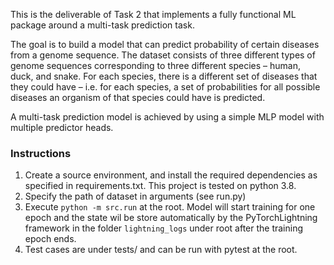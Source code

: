 This is the deliverable of Task 2 that implements a fully functional ML package around a multi-task prediction task.

The goal is to build a model that can predict probability of certain diseases from a genome sequence.
The dataset consists of three different types of genome sequences corresponding to three different species – human, duck, and snake. For each species, there is a different set of diseases that they could have – i.e. for each species, a set of probabilities for all possible diseases an organism of that species could have is predicted.

A multi-task prediction model is achieved by using a simple MLP model with multiple predictor heads.

### Instructions

1. Create a source environment, and install the required dependencies as specified in requirements.txt.  This project is tested on python 3.8.
2. Specify the path of dataset in arguments (see run.py)
3. Execute `python -m src.run` at the root. Model will start training for one epoch and the state wil be store automatically by the PyTorchLightning framework in the folder `lightning_logs` under root after the training epoch ends.
4. Test cases are under tests/ and can be run with pytest at the root.
